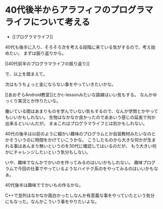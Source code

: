 # 40代後半からアラフィフのプログラマライフについて考える

- [[プログラマライフ]]

40代も後半に入り、そろそろ次を考える段階に来ている気がするので、考え始めたい。
まずは振り返りから。

[[40代前半のプログラマライフの振り返り]]

で、以上を踏まえて。

次はもうちょっと金にならない事をやっていきたいかな。

[[あおぞらAndroid教室]]とかc-lessonみたいな路線はいい気もする。
なんかゆっくり実況とか作りたいな。

働いている間はあまりものを学んでいない気もするので、なんか学問とかやってもいいかもしれない。
生物はなかなか良かったのでああいう感じの延長で何か出来るといいんだが。
まぁこれはプログラマライフとは別かもしれない。

40代の後半は以前のように細かい趣味のプログラムとか自習教材みたいなのとかそういうのに時間をかけていこうかな。
こうしたものから大きな何かが生まれる事はあんまり無いというのを30代に確認してはいるのだが、
もう大きい何かにチャレンジしたいという気分もしない。

いや、趣味でなんかでかいのを作ってみるのはいいかもしれない。
趣味プログラムで今回の仕事でやっているようなハイテク系のをやってみるのはいいかもなぁ。

40代後半は趣味ででかいもの作るかな。

C++で並列はなかなか面白かったしなんか有意義な事をやっていたという気分にもなった。なんかこういう事をやりたいよな。